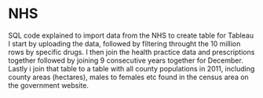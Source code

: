 # NHS
SQL code explained to import data from the NHS to create table for Tableau
I start by uploading the data, followed by filtering throught the 10 million rows by specific drugs. 
I then join the health practice data and prescriptions together followed by joining 9 consecutive years together for December. 
Lastly i join that table to a table with all county populations in 2011, including county areas (hectares), males to females etc found in the census area on the government website.  
